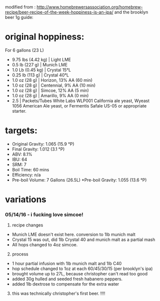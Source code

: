 modified from : http://www.homebrewersassociation.org/homebrew-recipe/beer-recipe-of-the-week-hoppiness-is-an-ipa/
and the brooklyn beer 1g guide: <url>

# original hoppiness:
For 6 gallons (23 L)
* 9.75 lbs (4.42 kg) | Light LME
* 0.5 lb (227 g) | Munich LME
* 1.0 Lb (0.45 kg) | Crystal 15°L
* 0.25 lb (113 g) | Crystal 40°L
* 1.0 oz (28 g) | Horizon, 13% AA (60 min)
* 1.0 oz (28 g) | Centennial, 9% AA (10 min)
* 1.0 oz (28 g) | Simcoe, 12% AA (5 min)
* 1.0 oz (28 g) | Amarillo, 9% AA (0 min)
* 2.5 | Packets/Tubes White Labs WLP001 California ale yeast, Wyeast 1056 American Ale yeast, or Fermentis Safale US-05 or appropriate starter.

# targets:
* Original Gravity: 1.065 (15.9 °P)
* Final Gravity: 1.012 (3.1 °P)
* ABV: 8.1%
* IBU: 64
* SRM: 7
* Boil Time: 60 mins
* Efficiency: n/a
* Pre-boil Volume: 7 Gallons (26.5L)
*Pre-boil Gravity: 1.055 (13.6 °P)

# variations
### 05/14/16 - i fucking love simcoe!
1. recipe changes
  * Munich LME doesn't exist here.  conversion to 1lb munich malt
  * Crystal 15 was out, did 1lb Crystal 40 and munich malt as a partial mash
  * All hops changed to 4oz simcoe.
2. process
  * 1 hour partial infusion with 1lb munich malt and 1lb C40
  * hop schedule changed to 1oz at each 60/45/30/15 (per brooklyn's ipa)
  * brought volume up to 27L, because christopher can't read too good
  * added 30g hulled and seeded fresh habanero peppers.
  * added 1lb dextrose to compensate for the extra water
3. this was technically christopher's first beer.  !!!!